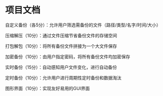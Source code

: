 # 项目文档

自定义备份（各5分）：允许用户筛选需备份的文件（路径/类型/名字/时间/大小） 

压缩解压（10分）：通过文件压缩节省备份文件的存储空间 

打包解包（10分）：将所有备份文件拼接为一个大文件保存 

加密备份（10分）：由用户指定密码，将所有备份文件均加密保存 

实时备份（15分）：自动感知用户文件变化，进行自动备份 

定时备份（10分）：允许用户进行周期性定时备份和数据淘汰 

图形界面（10分）：实现友好易用的GUI界面

